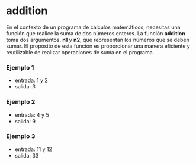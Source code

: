 # addition
En el contexto de un programa de cálculos matemáticos, necesitas una función que realice la suma de dos números enteros. La función **addition** toma dos argumentos, **n1** y **n2**, que representan los números que se deben sumar. El propósito de esta función es proporcionar una manera eficiente y reutilizable de realizar operaciones de suma en el programa.

### Ejemplo 1
- entrada: 1 y 2
- salida: 3

### Ejemplo 2
- entrada: 4 y 5
- salida: 9

### Ejemplo 3
- entrada: 11 y 12
- salida: 33